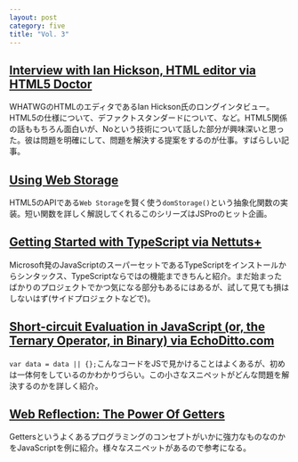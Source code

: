 ```yaml
---
layout: post
category: five
title: "Vol. 3"
---
```


## [Interview with Ian Hickson, HTML editor via HTML5 Doctor](http://html5doctor.com/interview-with-ian-hickson-html-editor/)

WHATWGのHTMLのエディタであるIan Hickson氏のロングインタビュー。HTML5の仕様について、デファクトスタンダードについて、など。HTML5関係の話ももちろん面白いが、Noという技術について話した部分が興味深いと思った。彼は問題を明確にして、問題を解決する提案をするのが仕事。すばらしい記事。

## [Using Web Storage](http://jspro.com/raw-javascript/using-web-storage/)

HTML5のAPIである`Web Storage`を賢く使う`domStorage()`という抽象化関数の実装。短い関数を詳しく解説してくれるこのシリーズはJSProのヒット企画。

## [Getting Started with TypeScript via Nettuts+](http://net.tutsplus.com/tutorials/javascript-ajax/getting-started-with-typescript/)

Microsoft発のJavaScriptのスーパーセットであるTypeScriptをインストールからシンタックス、TypeScriptならではの機能まできちんと紹介。まだ始まったばかりのプロジェクトでかつ気になる部分もあるにはあるが、試して見ても損はしないはず(サイドプロジェクトなどで)。

## [Short-circuit Evaluation in JavaScript (or, the Ternary Operator, in Binary) via EchoDitto.com](http://www.echoditto.com/blog/short-circuit-evaluation-javascript-or-ternary-operator-binary)

`var data = data || {};`こんなコードをJSで見かけることはよくあるが、初めは一体何をしているのかわかりづらい。この小さなスニペットがどんな問題を解決するのかを詳しく紹介。

## [Web Reflection: The Power Of Getters](http://webreflection.blogspot.de/2013/01/the-power-of-getters.html)

Gettersというよくあるプログラミングのコンセプトがいかに強力なものなのかをJavaScriptを例に紹介。様々なスニペットがあるので参考になる。